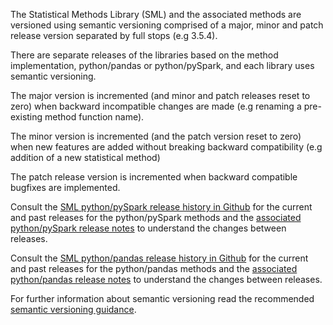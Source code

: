 The Statistical Methods Library (SML) and the associated methods are versioned using semantic versioning comprised of a major, minor and patch release version separated by full stops (e.g 3.5.4). 

There are separate releases of the libraries based on the method implementation, python/pandas or python/pySpark, and each library uses semantic versioning.

The major version is incremented (and minor and patch releases reset to zero) when backward incompatible changes are made (e.g renaming a pre-existing method function name).

The minor version is incremented (and the patch version reset to zero) when new features are added without breaking backward compatibility (e.g addition of a new statistical method)

The patch release version is incremented when backward compatible bugfixes are implemented.

Consult the [SML python/pySpark release history in Github](https://github.com/ONSdigital/statistical-methods-library/releases) for the current and past releases for the python/pySpark methods and the [associated python/pySpark release notes](https://github.com/ONSdigital/statistical-methods-library/tree/main/docs/release-notes) to understand the changes between releases.

Consult the [SML python/pandas release history in Github](https://github.com/ONSdigital/sml-python-small/releases) for the current and past releases for the python/pandas methods and the [associated python/pandas release notes](https://github.com/ONSdigital/sml-python-small/tree/main/docs/release-notes) to understand the changes between releases.

For further information about semantic versioning read the recommended [semantic versioning guidance](https://semver.org).